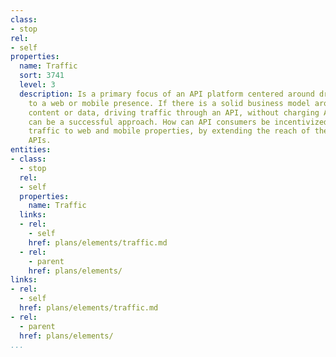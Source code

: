 ```yaml
---
class:
- stop
rel:
- self
properties:
  name: Traffic
  sort: 3741
  level: 3
  description: Is a primary focus of an API platform centered around driving traffic
    to a web or mobile presence. If there is a solid business model around users accessing
    content or data, driving traffic through an API, without charging API consumers
    can be a successful approach. How can API consumers be incentivized to drive more
    traffic to web and mobile properties, by extending the reach of the platform through
    APIs.
entities:
- class:
  - stop
  rel:
  - self
  properties:
    name: Traffic
  links:
  - rel:
    - self
    href: plans/elements/traffic.md
  - rel:
    - parent
    href: plans/elements/
links:
- rel:
  - self
  href: plans/elements/traffic.md
- rel:
  - parent
  href: plans/elements/
...
```

